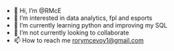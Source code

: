 - 👋 Hi, I’m @RMcE
- 👀 I’m interested in data analytics, fpl and esports
- 🌱 I’m currently learning python and improving my SQL
- 💞️ I’m not currently looking to collaborate 
- 📫 How to reach me rorymcevoy1@gmail.com

<!---
RMcE/RMcE is a ✨ special ✨ repository because its `README.md` (this file) appears on your GitHub profile.
You can click the Preview link to take a look at your changes.
--->

